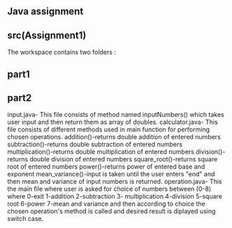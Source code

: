 ## Java assignment

## src(Assignment1)

The workspace contains two folders :
## part1

## part2
input.java-
This file consists of method named inputNumbers() which takes user input and then return them as array of doubles.
calculator.java-
This file consists of different methods used in main function for performing chosen operations.
addition()-returns double addition of entered numbers
subtraction()-returns double subtraction of entered numbers
multiplication()-returns double multiplication of entered numbers 
division()-returns double division of entered numbers
square_root()-returns square root of entered numbers
power()-returns power of entered base and exponent
mean_variance()-input is taken until the user enters "end" and then mean and variance of input numbers is returned.
operation.java-
This the main file where user is asked for choice of numbers between (0-8) where
0-exit
1-addition
2-subtraction
3- multiplication
4-division
5-square root
6-power
7-mean and variance
and then according to choice the chosen operation's method is called and desired result is diplayed using switch case.



